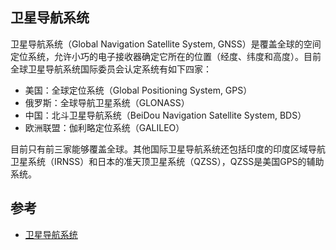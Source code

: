 ## 卫星导航系统

卫星导航系统（Global Navigation Satellite System, GNSS）是覆盖全球的空间定位系统，允许小巧的电子接收器确定它所在的位置（经度、纬度和高度）。目前全球卫星导航系统国际委员会认定系统有如下四家：

- 美国：全球定位系统（Global Positioning System, GPS）
- 俄罗斯：全球导航卫星系统（GLONASS）
- 中国：北斗卫星导航系统（BeiDou Navigation Satellite System, BDS）
- 欧洲联盟：伽利略定位系统（GALILEO）

目前只有前三家能够覆盖全球。其他国际卫星导航系统还包括印度的印度区域导航卫星系统（IRNSS）和日本的准天顶卫星系统（QZSS），QZSS是美国GPS的辅助系统。


## 参考

- [卫星导航系统](https://zh.wikipedia.org/wiki/%E5%8D%AB%E6%98%9F%E5%AF%BC%E8%88%AA%E7%B3%BB%E7%BB%9F)
